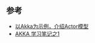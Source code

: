 ## 参考
* [以Akka为示例，介绍Actor模型](http://www.infoq.com/cn/news/2014/11/intro-actor-model)
* [AKKA 学习笔记之1](http://verran.iteye.com/blog/1942393)